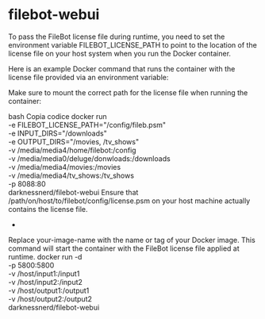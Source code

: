 # filebot-webui


To pass the FileBot license file during runtime, you need to set the environment variable FILEBOT_LICENSE_PATH to point 
to the location of the license file on your host system when you run the Docker container.

Here is an example Docker command that runs the container with the license file provided via an environment variable:

Make sure to mount the correct path for the license file when running the container:

bash
Copia codice
docker run  \
-e FILEBOT_LICENSE_PATH="/config/fileb.psm" \
-e INPUT_DIRS="/downloads" \
-e OUTPUT_DIRS="/movies, /tv_shows" \
-v /media/media4/home/filebot:/config \
-v /media/media0/deluge/donwloads:/downloads \
-v /media/media4/movies:/movies \
-v /media/media4/tv_shows:/tv_shows \
-p 8088:80 \
darknessnerd/filebot-webui
Ensure that /path/on/host/to/filebot/config/license.psm on your host machine actually contains the license file.

-
Replace your-image-name with the name or tag of your Docker image. This command will start the container with 
the FileBot license file applied at runtime.
docker run -d \
-p 5800:5800 \
-v /host/input1:/input1 \
-v /host/input2:/input2 \
-v /host/output1:/output1 \
-v /host/output2:/output2 \
darknessnerd/filebot-webui
